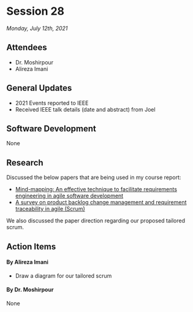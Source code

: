 # Session 28
*Monday, July 12th, 2021*

## Attendees

- Dr. Moshirpour
- Alireza Imani

## General Updates

- 2021 Events reported to IEEE
- Received IEEE talk details (date and abstract) from Joel

## Software Development

None

## Research

Discussed the below papers that are being used in my course report:

- [Mind-mapping: An effective technique to facilitate requirements engineering in agile software development](../Research%20Notes/Mind-mapping%20_%20An%20effective%20technique%20to%20facilitate%20requirements%20engineering%20in%20agile%20software%20development.md)
- [A survey on product backlog change management and requirement traceability in agile (Scrum)](../Research%20Notes/A%20survey%20on%20product%20backlog%20change%20management%20and%20requirement%20traceability%20in%20agile%20(Scrum).md)

We also discussed the paper direction regarding our proposed tailored scrum.

## Action Items

#### By Alireza Imani

- Draw a diagram for our tailored scrum

#### By Dr. Moshirpour
None
